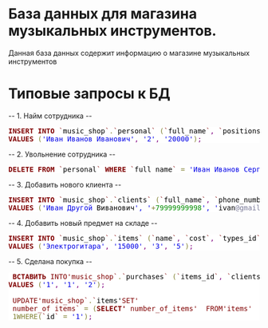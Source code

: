 # База данных для магазина музыкальных инструментов.
Данная база данных содержит информацию о магазине музыкальных инструментов
# Типовые запросы к БД
-- 1. Найм сотрудника --

<pre style="color:#000000;background:#ffffff;"><span style="color:#800000; font-weight:bold; ">INSERT</span> <span style="color:#800000; font-weight:bold; ">INTO</span> <span style="color:#800000; ">`</span><span style="color:#000000; background:#ffffff; ">music_shop</span><span style="color:#800000; ">`</span><span style="color:#808030; ">.</span><span style="color:#800000; ">`</span><span style="color:#000000; background:#ffffff; ">personal</span><span style="color:#800000; ">`</span> <span style="color:#808030; ">(</span><span style="color:#800000; ">`</span><span style="color:#000000; background:#ffffff; ">full_name</span><span style="color:#800000; ">`</span><span style="color:#800080; ">,</span> <span style="color:#800000; ">`</span><span style="color:#000000; background:#ffffff; ">positions_id</span><span style="color:#800000; ">`</span><span style="color:#800080; ">,</span> <span style="color:#800000; ">`</span><span style="color:#000000; background:#ffffff; ">salary</span><span style="color:#800000; ">`</span><span style="color:#808030; ">)</span>
<span style="color:#800000; font-weight:bold; ">VALUES</span> <span style="color:#808030; ">(</span><span style="color:#0000e6; ">'Иван Иванов Иванович'</span><span style="color:#800080; ">,</span> <span style="color:#0000e6; ">'2'</span><span style="color:#800080; ">,</span> <span style="color:#0000e6; ">'20000'</span><span style="color:#808030; ">)</span><span style="color:#800080; ">;</span>
</pre>


-- 2. Увольнение сотрудника --

<pre style="color:#000000;background:#ffffff;"><span style="color:#800000; font-weight:bold; ">DELETE</span> <span style="color:#800000; font-weight:bold; ">FROM</span> <span style="color:#800000; ">`</span><span style="color:#000000; background:#ffffff; ">personal</span><span style="color:#800000; ">`</span> <span style="color:#800000; font-weight:bold; ">WHERE</span> <span style="color:#800000; ">`</span><span style="color:#000000; background:#ffffff; ">full_name</span><span style="color:#800000; ">`</span> <span style="color:#808030; ">=</span> <span style="color:#0000e6; ">'Иван Иванов Сергеевич'</span><span style="color:#800080; ">;</span>
</pre>


-- 3. Добавить нового клиента --

<pre style="color:#000000;background:#ffffff;"><span style="color:#800000; font-weight:bold; ">INSERT</span> <span style="color:#800000; font-weight:bold; ">INTO</span> <span style="color:#800000; ">`</span><span style="color:#000000; background:#ffffff; ">music_shop</span><span style="color:#800000; ">`</span><span style="color:#808030; ">.</span><span style="color:#800000; ">`</span><span style="color:#000000; background:#ffffff; ">clients</span><span style="color:#800000; ">`</span> <span style="color:#808030; ">(</span><span style="color:#800000; ">`</span><span style="color:#000000; background:#ffffff; ">full_name</span><span style="color:#800000; ">`</span><span style="color:#800080; ">,</span> <span style="color:#800000; ">`</span><span style="color:#000000; background:#ffffff; ">phone_number</span><span style="color:#800000; ">`</span><span style="color:#800080; ">,</span> <span style="color:#800000; ">`</span><span style="color:#000000; background:#ffffff; ">email</span><span style="color:#800000; ">`</span><span style="color:#808030; ">)</span>
<span style="color:#800000; font-weight:bold; ">VALUES</span> <span style="color:#808030; ">(</span><span style="color:#0000e6; ">'Иван </span><span style="color:#0f69ff; "></span><span style="color:#0000e6; ">Другой </span>Виванович<span style="color:#0000e6; ">', '</span><span style="color:#808030; ">+</span><span style="color:#008c00; ">79999999998</span><span style="color:#0000e6; ">', '</span>ivan<span style="color:#797997; ">@gmail</span><span style="color:#808030; ">.</span>com<span style="color:#0000e6; ">');</span>
</pre>


-- 4. Добавить новый предмет на складе --

<pre style="color:#000000;background:#ffffff;"><span style="color:#800000; font-weight:bold; ">INSERT</span> <span style="color:#800000; font-weight:bold; ">INTO</span> <span style="color:#800000; ">`</span><span style="color:#000000; background:#ffffff; ">music_shop</span><span style="color:#800000; ">`</span><span style="color:#808030; ">.</span><span style="color:#800000; ">`</span><span style="color:#000000; background:#ffffff; ">items</span><span style="color:#800000; ">`</span> <span style="color:#808030; ">(</span><span style="color:#800000; ">`</span><span style="color:#000000; background:#ffffff; ">name</span><span style="color:#800000; ">`</span><span style="color:#800080; ">,</span> <span style="color:#800000; ">`</span><span style="color:#000000; background:#ffffff; ">cost</span><span style="color:#800000; ">`</span><span style="color:#800080; ">,</span> <span style="color:#800000; ">`</span><span style="color:#000000; background:#ffffff; ">types_id</span><span style="color:#800000; ">`</span><span style="color:#800080; ">,</span> <span style="color:#800000; ">`</span><span style="color:#000000; background:#ffffff; ">number_of_items</span><span style="color:#800000; ">`</span><span style="color:#808030; ">)</span>
<span style="color:#800000; font-weight:bold; ">VALUES</span> <span style="color:#808030; ">(</span><span style="color:#0000e6; ">'Электрогитара'</span><span style="color:#800080; ">,</span> <span style="color:#0000e6; ">'15000'</span><span style="color:#800080; ">,</span> <span style="color:#0000e6; ">'3'</span><span style="color:#800080; ">,</span> <span style="color:#0000e6; ">'5'</span><span style="color:#808030; ">)</span><span style="color:#800080; ">;</span>
</pre>

-- 5. Сделана покупка --

<pre style="color:#000000;background:#ffffff;"><span style="color:#800000; font-weight:bold; "></span> <span style="color:#800000; font-weight:bold; ">ВСТАВИТЬ</span> <span style="color:#800000; ">INTO'music_shop</span><span style="color:#000000; background:#ffffff; "></span><span style="color:#800000; ">`</span><span style="color:#808030; ">.</span><span style="color:#800000; ">`</span><span style="color:#000000; background:#ffffff; ">purchases</span><span style="color:#800000; ">`</span> <span style="color:#808030; ">(</span><span style="color:#800000; ">`</span><span style="color:#000000; background:#ffffff; ">items_id</span><span style="color:#800000; ">`</span><span style="color:#800080; ">,</span> <span style="color:#800000; ">`</span><span style="color:#000000; background:#ffffff; ">clients_id</span><span style="color:#800000; ">`</span><span style="color:#800080; ">,</span> <span style="color:#800000; ">`</span><span style="color:#000000; background:#ffffff; ">personal_id</span><span style="color:#800000; ">`</span><span style="color:#808030; ">)</span>
<span style="color:#800000; font-weight:bold; ">VALUES</span> <span style="color:#808030; ">(</span><span style="color:#0000e6; ">'1'</span><span style="color:#800080; ">,</span> <span style="color:#0000e6; ">'1'</span><span style="color:#800080; ">,</span> <span style="color:#0000e6; ">'2'</span><span style="color:#808030; ">)</span><span style="color:#800080; ">;</span>

<span style="color:#800000; font-weight:bold; "></span> <span style="color:#800000; ">UPDATE'music_shop</span><span style="color:#000000; background:#ffffff; "></span><span style="color:#800000; ">`</span><span style="color:#808030; ">.</span><span style="color:#800000; ">`</span><span style="color:#000000; background:#ffffff; ">items'</span><span style="color:#800000; ">SET'</span>
<span style="color:#800000; font-weight:bold; "></span> <span style="color:#800000; ">number_of_items</span><span style="color:#000000; background:#ffffff; "></span><span style="color:#800000; ">`</span> <span style="color:#808030; ">=</span> <span style="color:#808030; ">(</span><span style="color:#800000; font-weight:bold; ">SELECT'</span> <span style="color:#800000; "></span><span style="color:#000000; background:#ffffff; "></span><span style="color:#800000; ">number_of_items'</span> <span style="color:#800000; font-weight:bold; "></span> <span style="color:#800000; ">FROM'</span><span style="color:#000000; background:#ffffff; "></span><span style="color:#800000; ">items'</span> <span style="color:#800000; font-weight:bold; "></span> <span style="color:#800000; ">WHERE'</span><span style="color:#000000; background:#ffffff; "></span><span style="color:#800000; ">id`</span> <span style="color:#808030; ">=</span> <span style="color:#0000e6; ">'1'</span><span style="color:#808030; ">)</span> <span style="color:#808030; ">-</span> <span style="color:#008c00; "></span>
<span style="color:#800000; font-weight:bold; "></span> <span style="color:#808030; ">1WHERE(</span><span style="color:#800000; ">`</span><span style="color:#000000; background:#ffffff; ">id</span><span style="color:#800000; ">`</span> <span style="color:#808030; ">=</span> <span style="color:#0000e6; ">'1'</span><span style="color:#808030; ">)</span><span style="color:#800080; ">;</span>
</pre>

